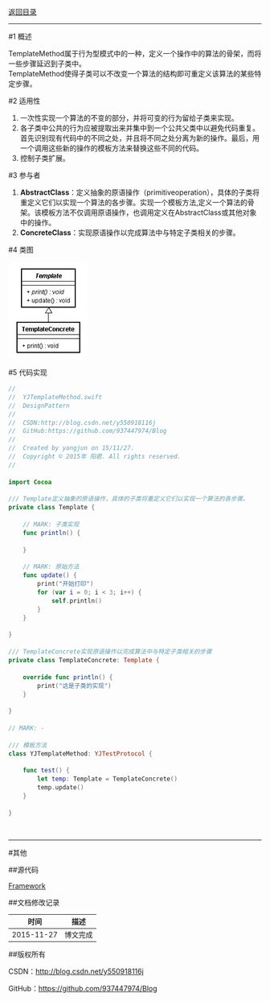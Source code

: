[返回目录](https://github.com/937447974/Blog/blob/master/架构设计/23设计模式之目录.md)

----------

#1 概述

TemplateMethod属于行为型模式中的一种，定义一个操作中的算法的骨架，而将一些步骤延迟到子类中。   
TemplateMethod使得子类可以不改变一个算法的结构即可重定义该算法的某些特定步骤。

#2 适用性

1. 一次性实现一个算法的不变的部分，并将可变的行为留给子类来实现。
2. 各子类中公共的行为应被提取出来并集中到一个公共父类中以避免代码重复。首先识别现有代码中的不同之处，并且将不同之处分离为新的操作。最后，用一个调用这些新的操作的模板方法来替换这些不同的代码。
3. 控制子类扩展。

#3 参与者

1. **AbstractClass**：定义抽象的原语操作（primitiveoperation），具体的子类将重定义它们以实现一个算法的各步骤。实现一个模板方法,定义一个算法的骨架。该模板方法不仅调用原语操作，也调用定义在AbstractClass或其他对象中的操作。
2. **ConcreteClass**：实现原语操作以完成算法中与特定子类相关的步骤。

#4 类图

![DDl-1](https://raw.githubusercontent.com/937447974/Blog/master/Resources/2015112714.png)

#5 代码实现

```swift
//
//  YJTemplateMethod.swift
//  DesignPattern
//
//  CSDN:http://blog.csdn.net/y550918116j
//  GitHub:https://github.com/937447974/Blog
//
//  Created by yangjun on 15/11/27.
//  Copyright © 2015年 阳君. All rights reserved.
//

import Cocoa

/// Template定义抽象的原语操作，具体的子类将重定义它们以实现一个算法的各步骤。
private class Template {
    
    // MARK: 子类实现
    func println() {
        
    }
    
    // MARK: 原始方法
    func update() {
        print("开始打印")
        for (var i = 0; i < 3; i++) {
            self.println()
        }
    }
    
}

/// TemplateConcrete实现原语操作以完成算法中与特定子类相关的步骤
private class TemplateConcrete: Template {
    
    override func println() {
        print("这是子类的实现")
    }
    
}

// MARK: - 

/// 模板方法
class YJTemplateMethod: YJTestProtocol {

    func test() {
        let temp: Template = TemplateConcrete()
        temp.update()
    }
    
}
```

&#160;

----------

#其他

##源代码

[Framework](https://github.com/937447974/Framework)

##文档修改记录

| 时间 | 描述 |
| ---- | ---- |
| 2015-11-27 | 博文完成 |

##版权所有

CSDN：http://blog.csdn.net/y550918116j

GitHub：https://github.com/937447974/Blog